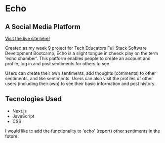 # Echo
## A Social Media Platform 

[Visit the live site here!](https://echo.kormir.dev/)

Created as my week 9 project for Tech Educators Full Stack Software Development Bootcamp, Echo is a slight tongue in cheeck play on the term 'echo chamber'. This platform enables people to create an account and profile, log in and post sentiments for others to see. 

Users can create their own sentiments, add thoughts (comments) to other sentiments, and like sentiments. Users can also visit the profiles of other users (including their own) to see their basic information and post history. 

## Tecnologies Used

- Next.js
- JavaScript
- CSS

I would like to add the functionality to 'echo' (report) other sentiments in the future.

